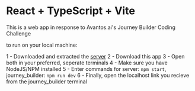 # React + TypeScript + Vite

This is a web app in response to Avantos.ai's Journey Builder Coding Challenge

to run on your local machine:

1 - Downloaded and extracted the [server](https://github.com/mosaic-avantos/frontendchallengeserver)
2 - Download this app
3 - Open both in your preferred, seperate terminals
4 - Make sure you have NodeJS/NPM installed
5 - Enter commands for server: `npm start`, journey_builder: `npm run dev`
6 - Finally, open the localhost link you recieve from the journey_builder terminal